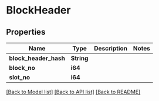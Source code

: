 # BlockHeader

## Properties

Name | Type | Description | Notes
------------ | ------------- | ------------- | -------------
**block_header_hash** | **String** |  | 
**block_no** | **i64** |  | 
**slot_no** | **i64** |  | 

[[Back to Model list]](../README.md#documentation-for-models) [[Back to API list]](../README.md#documentation-for-api-endpoints) [[Back to README]](../README.md)


